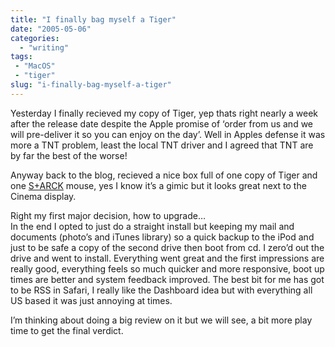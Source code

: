 ```yaml
---
title: "I finally bag myself a Tiger"
date: "2005-05-06"
categories: 
  - "writing"
tags:
 - "MacOS"
 - "tiger"
slug: "i-finally-bag-myself-a-tiger"
---
```


Yesterday I finally recieved my copy of Tiger, yep thats right nearly a week after the release date despite the Apple promise of ‘order from us and we will pre-deliver it so you can enjoy on the day’. Well in Apples defense it was more a TNT problem, least the local TNT driver and I agreed that TNT are by far the best of the worse!  

Anyway back to the blog, recieved a nice box full of one copy of Tiger and one [S+ARCK](https://www.microsoft.com/hardware/mouseandkeyboard/productdetails.aspx?pid=027) mouse, yes I know it’s a gimic but it looks great next to the Cinema display.  

Right my first major decision, how to upgrade…  
In the end I opted to just do a straight install but keeping my mail and documents (photo’s and iTunes library) so a quick backup to the iPod and just to be safe a copy of the second drive then boot from cd. I zero’d out the drive and went to install. Everything went great and the first impressions are really good, everything feels so much quicker and more responsive, boot up times are better and system feedback improved. The best bit for me has got to be RSS in Safari, I really like the Dashboard idea but with everything all US based it was just annoying at times.  

I’m thinking about doing a big review on it but we will see, a bit more play time to get the final verdict.
